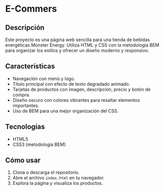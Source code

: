# E-Commers

## Descripción
Este proyecto es una página web sencilla para una tienda de bebidas energéticas Monster Energy. Utiliza HTML y CSS con la metodología BEM para organizar los estilos y ofrecer un diseño moderno y responsivo.

## Características
- Navegación con menú y logo.
- Título principal con efecto de texto degradado animado.
- Tarjetas de productos con imagen, descripción, precio y botón de compra.
- Diseño oscuro con colores vibrantes para resaltar elementos importantes.
- Uso de BEM para una mejor organización del CSS.

## Tecnologías
- HTML5
- CSS3 (metodología BEM)

## Cómo usar
1. Clona o descarga el repositorio.
2. Abre el archivo `index.html` en tu navegador.
3. Explora la página y visualiza los productos.
